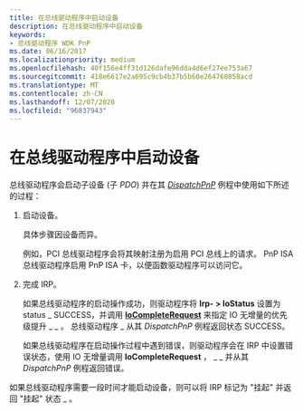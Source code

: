 ```yaml
---
title: 在总线驱动程序中启动设备
description: 在总线驱动程序中启动设备
keywords:
- 总线驱动程序 WDK PnP
ms.date: 06/16/2017
ms.localizationpriority: medium
ms.openlocfilehash: 40f156e4ff31d126dafe96dda4d6ef27ee753a67
ms.sourcegitcommit: 418e6617e2a695c9cb4b37b5b60e264760858acd
ms.translationtype: MT
ms.contentlocale: zh-CN
ms.lasthandoff: 12/07/2020
ms.locfileid: "96837943"
---
```

# <a name="starting-a-device-in-a-bus-driver"></a>在总线驱动程序中启动设备





总线驱动程序会启动子设备 (子 *PDO*) 并在其 [*DispatchPnP*](/windows-hardware/drivers/ddi/wdm/nc-wdm-driver_dispatch) 例程中使用如下所述的过程：

1.  启动设备。

    具体步骤因设备而异。

    例如，PCI 总线驱动程序会将其映射注册为启用 PCI 总线上的请求。 PnP ISA 总线驱动程序启用 PnP ISA 卡，以便函数驱动程序可以访问它。

2.  完成 IRP。

    如果总线驱动程序的启动操作成功，则驱动程序将 **Irp- &gt; IoStatus** 设置为 status \_ SUCCESS，并调用 [**IoCompleteRequest**](/windows-hardware/drivers/ddi/wdm/nf-wdm-iocompleterequest) 来指定 IO 无增量的优先级提升 \_ \_ 。 总线驱动程序 \_ 从其 *DispatchPnP* 例程返回状态 SUCCESS。

    如果总线驱动程序在启动操作过程中遇到错误，则驱动程序会在 IRP 中设置错误状态，使用 IO 无增量调用 **IoCompleteRequest** ， \_ \_ 并从其 *DispatchPnP* 例程返回错误。

如果总线驱动程序需要一段时间才能启动设备，则可以将 IRP 标记为 "挂起" 并返回 "挂起" 状态 \_ 。

 

